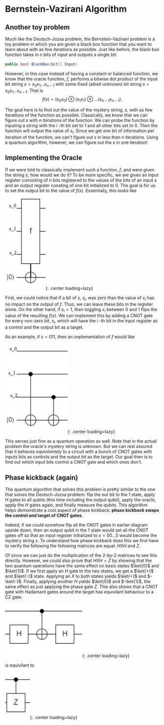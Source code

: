 # Bernstein-Vazirani Algorithm

## Another toy problem

Much like the Deutsch-Jozsa problem, the Bernstein-Vazirani problem is a toy problem in which you are given a black box function that you want to learn about with
as few iterations as possible. Just like before, the black box function takes in $n$
bits of input and outputs a single bit:

```c#
public bool BlackBox(bit[] Input)
```

However, in this case instead of having a constant or balanced function, we know that the oracle function, $f$,
performs a bitwise dot product of the input bit string $x=x_0x_1...x_{n-1}$
with some fixed (albeit unknown) bit string $s=s_0s_1...s_{n-1}$.
That is
$$f(x)=(s_0x_0)\oplus (s_1x_1)\oplus...(s_{n-1}x_{n-1}).$$

The goal here is to find out the value of the mystery string, $s$,
with as few iterations of the function as possible. Classically, we know that we can figure out $s$
with $n$
iterations of the function. We can probe the function by inputing a string with the $i$
-th bit set to 1 and all other bits set to 0. Then the function will output the value of $s_i$.
Since we get one bit of information per iteration of the function, we can't figure out $s$
in less than $n$
iterations. Using a quantum algorithm, however, we can figure out the $s$ in one iteration!

## Implementing the Oracle

If we were told to classically implement such a function, $f$,
and were given the string $s$,
how would we do it? To be more specific, we are given an input register consisting of $n$
bits registered to the values of the bits of an input $x$
and an output register consting of one bit initialized to 0. The goal is for us to set the output bit to the value of $f(x)$. Essentially, this looks like

![bv-2](images/bv-2.PNG){: .center loading=lazy}

First, we could notice that if a bit of $s$,
$s_i$,
was zero than the value of $x_i$
has no impact on the output of $f$.
Thus, we can leave these bits in the register alone. On the other hand, if $s_i=1$,
then toggling $x_i$
between 0 and 1 flips the value of the resulting $f(x)$.
We can implement this by adding a CNOT gate for every non-zero bit, $s_i$,
which will have the $i$
-th bit in the input register as a control and the output bit as a target.

As an example, if $s=011$, then an implementation of $f$ would like

![bv-1](images/bv-1.PNG){: .center loading=lazy}

This serves just fine as a quantum operation as well. Note that in the actual problem the oracle's mystery string is unknown. But we can rest assured that it behaves *equivilantely* to a circuit with a bunch of CNOT gates with inputs bits as controls and the output bit as the target. Our goal then is to find out which input bits control a CNOT gate and which ones don't.

## Phase kickback (again)

The quantum algorithm that solves this problem is pretty similar to the one that solves the Deutsch-Jozsa problem: flip the out bit to the 1 state, apply $H$
gates to all qubits (this time including the output qubit), apply the oracle, apply the $H$ gates again, and finally measure the qubits. This algorithm helps demonstrate a cool aspect of phase kickback: **phase kickback swaps the control and target of CNOT gates**.

Indeed, if we could somehow flip all the CNOT gates in earlier diagram upside down, then an output qubit in the 1 state would set all the CNOT gates off so that an input register initialized to $x=00...0$
would become the mystery string $s$.
To understand how phase kickback does this we first have to verify the following the following matrices are equal: $HXH$
and $Z$.

Of since we can just do the multiplication of the 2-by-2 matrices to see this directly. However, we could also prove that $HXH=Z$
by showing that the two quantum operations have the same effect on basis states $\ket{0}$
and $\ket{1}$.
If we first apply an $H$
gate to the two states, we get a $\ket{+}$
and $\ket{-}$
state. Applying an $X$
to both states yields $\ket{+}$
and $-\ket{-}$. 
Finally, applying another $H$
yields $\ket{0}$
and $-\ket{1}$,
the same effect as just applying the phase gate $Z$.
This also shows that a CNOT gate with Hadamard gates around the target has equivilant behaviour to a CZ gate:

![bv-3](images/bv-3.PNG){: .center loading=lazy}

is equivilant to

![bv-4](images/bv-4.PNG){: .center loading=lazy}
